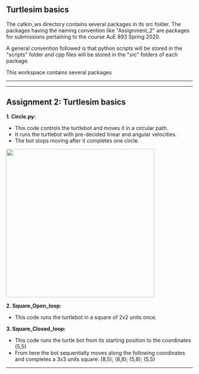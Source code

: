 ## Turtlesim basics

The catkin_ws directory contains several packages in its src folder. The packages having the naming convention like "Assignment_2" are packages for submissions pertaining to the course AuE 893 Spring 2020.

A general convention followed is that python scripts will be stored in the "scripts" folder and cpp files will be stored in the "src" folders of each package.

This workspace contains several packages
_____________________________________________________
-----------------------------------------------------
Assignment 2: Turtlesim basics
-----------------------------------------------------
**1. Circle.py:**
- This code controls the turtlebot and moves it in a circular path. 
- It runs the turtlebot with pre-decided linear and angular velocities.
- The bot stops moving after it completes one circle.
<img src="https://github.com/shorane/ROS_Autonomous_TurtleBot/blob/master/AuE893_spring20_Shubham_Horane/src/assignment2_pkg/Images_Assignment_2/Circle_Screenshot.png" width = "400" height = "400"/>

**2. Square_Open_loop:**
- This code runs the turtlebot in a square of 2x2 units once. 

**3. Square_Closed_loop:**
- This code runs the turtle bot from its starting position to the coordinates (5,5)
- From here the bot sequentially moves along the following coordinates and completes a 3x3 units square:
(8,5); (8,8); (5,8); (5,5)
_____________________________________________________
 
